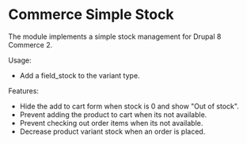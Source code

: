 # Commerce Simple Stock

The module implements a simple stock management for Drupal 8 Commerce 2.

Usage:
- Add a field_stock to the variant type.

Features:
- Hide the add to cart form when stock is 0 and show "Out of stock".
- Prevent adding the product to cart when its not available.
- Prevent checking out order items when its not available.
- Decrease product variant stock when an order is placed.
